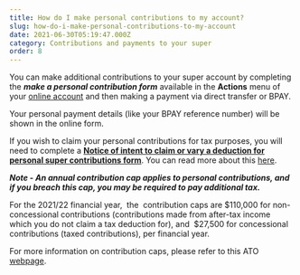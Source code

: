 ```yaml
---
title: How do I make personal contributions to my account?
slug: how-do-i-make-personal-contributions-to-my-account
date: 2021-06-30T05:19:47.000Z
category: Contributions and payments to your super
order: 8
---
```


You can make additional contributions to your super account by completing the **_make a personal contribution form_** available in the **Actions** menu of your [online account](https://my.futuresuper.com.au/) and then making a payment via direct transfer or BPAY.

Your personal payment details (like your BPAY reference number) will be shown in the online form.

If you wish to claim your personal contributions for tax purposes, you will need to complete a **[Notice of intent to claim or vary a deduction for personal super contributions form](http://www.ato.gov.au/uploadedFiles/Content/SPR/downloads/n71121-11-2014_js33406_w.pdf)**. You can read more about this [here](https://www.ato.gov.au/forms/notice-of-intent-to-claim-or-vary-a-deduction-for-personal-super-contributions/).

**_Note - An annual contribution cap applies to personal contributions, and if you breach this cap, you may be required to pay additional tax._**

For the 2021/22 financial year,  the  contribution caps are $110,000 for non-concessional contributions (contributions made from after-tax income which you do not claim a tax deduction for), and  $27,500 for concessional contributions (taxed contributions), per financial year.

For more information on contribution caps, please refer to this ATO [webpage](https://www.ato.gov.au/Individuals/Super/In-detail/Growing-your-super/Super-contributions---too-much-can-mean-extra-tax/).
